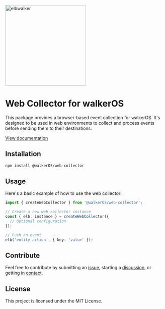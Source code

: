 <p align="left">
  <a href="https://elbwalker.com">
    <img title="elbwalker" src='https://www.elbwalker.com/img/elbwalker_logo.png' width="256px"/>
  </a>
</p>

# Web Collector for walkerOS

This package provides a browser-based event collection for walkerOS. It's
designed to be used in web environments to collect and process events before
sending them to their destinations.

[View documentation](https://www.elbwalker.com/docs/collectors/web/)

## Installation

```sh
npm install @walkerOS/web-collector
```

## Usage

Here's a basic example of how to use the web collector:

```typescript
import { createWebCollector } from '@walkerOS/web-collector';

// Create a new web collector instance
const { elb, instance } = createWebCollector({
  // Optional configuration
});

// Push an event
elb('entity action', { key: 'value' });
```

## Contribute

Feel free to contribute by submitting an
[issue](https://github.com/elbwalker/walkerOS/issues), starting a
[discussion](https://github.com/elbwalker/walkerOS/discussions), or getting in
[contact](https://calendly.com/elb-alexander/30min).

## License

This project is licensed under the MIT License.
